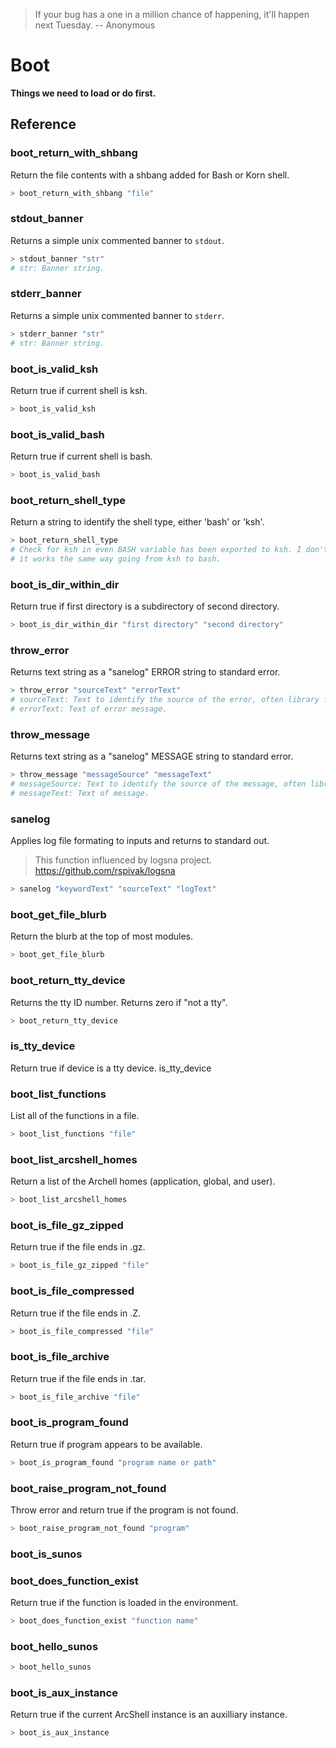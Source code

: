 > If your bug has a one in a million chance of happening, it'll happen next Tuesday. -- Anonymous

# Boot

**Things we need to load or do first.**



## Reference


### boot_return_with_shbang
Return the file contents with a shbang added for Bash or Korn shell.
```bash
> boot_return_with_shbang "file"
```

### stdout_banner
Returns a simple unix commented banner to ```stdout```.
```bash
> stdout_banner "str"
# str: Banner string.
```

### stderr_banner
Returns a simple unix commented banner to ```stderr```.
```bash
> stderr_banner "str"
# str: Banner string.
```

### boot_is_valid_ksh
Return true if current shell is ksh.
```bash
> boot_is_valid_ksh
```

### boot_is_valid_bash
Return true if current shell is bash.
```bash
> boot_is_valid_bash
```

### boot_return_shell_type
Return a string to identify the shell type, either 'bash' or 'ksh'.
```bash
> boot_return_shell_type
# Check for ksh in even BASH variable has been exported to ksh. I don't think
# it works the same way going from ksh to bash.
```

### boot_is_dir_within_dir
Return true if first directory is a subdirectory of second directory.
```bash
> boot_is_dir_within_dir "first directory" "second directory"
```

### throw_error
Returns text string as a "sanelog" ERROR string to standard error.
```bash
> throw_error "sourceText" "errorText"
# sourceText: Text to identify the source of the error, often library file name.
# errorText: Text of error message.
```

### throw_message
Returns text string as a "sanelog" MESSAGE string to standard error.
```bash
> throw_message "messageSource" "messageText"
# messageSource: Text to identify the source of the message, often library file name.
# messageText: Text of message.
```

### sanelog
Applies log file formating to inputs and returns to standard out.
> This function influenced by logsna project. https://github.com/rspivak/logsna
```bash
> sanelog "keywordText" "sourceText" "logText"
```

### boot_get_file_blurb
Return the blurb at the top of most modules.
```bash
> boot_get_file_blurb
```

### boot_return_tty_device
Returns the tty ID number. Returns zero if "not a tty".
```bash
> boot_return_tty_device
```

### is_tty_device
Return true if device is a tty device.
is_tty_device

### boot_list_functions
List all of the functions in a file.
```bash
> boot_list_functions "file"
```

### boot_list_arcshell_homes
Return a list of the Archell homes (application, global, and user).
```bash
> boot_list_arcshell_homes
```

### boot_is_file_gz_zipped
Return true if the file ends in .gz.
```bash
> boot_is_file_gz_zipped "file"
```

### boot_is_file_compressed
Return true if the file ends in .Z.
```bash
> boot_is_file_compressed "file"
```

### boot_is_file_archive
Return true if the file ends in .tar.
```bash
> boot_is_file_archive "file"
```

### boot_is_program_found
Return true if program appears to be available.
```bash
> boot_is_program_found "program name or path"
```

### boot_raise_program_not_found
Throw error and return true if the program is not found.
```bash
> boot_raise_program_not_found "program"
```

### boot_is_sunos

### boot_does_function_exist
Return true if the function is loaded in the environment.
```bash
> boot_does_function_exist "function name"
```

### boot_hello_sunos

```bash
> boot_hello_sunos
```

### boot_is_aux_instance
Return true if the current ArcShell instance is an auxilliary instance.
```bash
> boot_is_aux_instance
```

